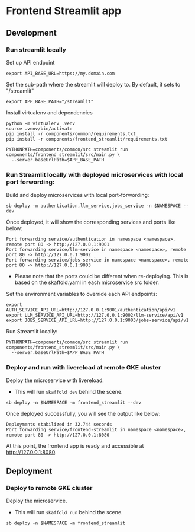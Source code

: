 # Frontend Streamlit app

## Development

### Run streamlit locally

Set up API endpoint

```
export API_BASE_URL=https://my.domain.com
```

Set the sub-path where the streamlit will deploy to. By default, it sets to "/streamlit"

```
export APP_BASE_PATH="/streamlit"
```

Install virtualenv and dependencies
```
python -m virtualenv .venv
source .venv/bin/activate
pip install -r components/common/requirements.txt
pip install -r components/frontend_streamlit/requirements.txt
```

```
PYTHONPATH=components/common/src streamlit run components/frontend_streamlit/src/main.py \
  --server.baseUrlPath=$APP_BASE_PATH
```

### Run Streamlit locally with deployed microservices with local port forwording:

Build and deploy microservices with local port-forwording:

```
sb deploy -m authentication,llm_service,jobs_service -n $NAMESPACE --dev
```

Once deployed, it will show the corresponding services and ports like below:
```
Port forwarding service/authentication in namespace <namespace>, remote port 80 -> http://127.0.0.1:9001
Port forwarding service/llm-service in namespace <namespace>, remote port 80 -> http://127.0.0.1:9002
Port forwarding service/jobs-service in namespace <namespace>, remote port 80 -> http://127.0.0.1:9003
```
- Please note that the ports could be different when re-deploying. This is based on the skaffold.yaml
  in each microservice src folder.

Set the environment variables to override each API endpoints:
```
export AUTH_SERVICE_API_URL=http://127.0.0.1:9001/authentication/api/v1
export LLM_SERVICE_API_URL=http://127.0.0.1:9002/llm-service/api/v1
export JOBS_SERVICE_API_URL=http://127.0.0.1:9003/jobs-service/api/v1
```

Run Streamlit locally:
```
PYTHONPATH=components/common/src streamlit run components/frontend_streamlit/src/main.py \
  --server.baseUrlPath=$APP_BASE_PATH
```

### Deploy and run with livereload at remote GKE cluster

Deploy the microservice with livereload.
- This will run `skaffold dev` behind the scene.

```
sb deploy -n $NAMESPACE -m frontend_streamlit --dev
```

Once deployed successfully, you will see the output like below:
```
Deployments stabilized in 32.744 seconds
Port forwarding service/frontend-streamlit in namespace <namespace>, remote port 80 -> http://127.0.0.1:8080
```

At this point, the frontend app is ready and accessible at http://127.0.0.1:8080.

## Deployment

### Deploy to remote GKE cluster

Deploy the microservice.
- This will run `skaffold run` behind the scene.

```
sb deploy -n $NAMESPACE -m frontend_streamlit
```
